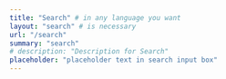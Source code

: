 ```yaml
---
title: "Search" # in any language you want
layout: "search" # is necessary
url: "/search"
summary: "search"
# description: "Description for Search"
placeholder: "placeholder text in search input box"
---
```

